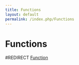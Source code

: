 ```yaml
---
title: Functions
layout: default
permalink: /index.php/Functions
---
```


# Functions

#REDIRECT [Function](Function)